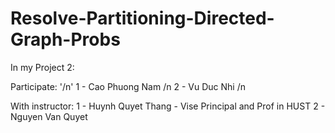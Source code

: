 # Resolve-Partitioning-Directed-Graph-Probs
In my Project 2:

Participate: '/n'
1 - Cao Phuong Nam /n
2 - Vu Duc Nhi /n

With instructor: 
1 - Huynh Quyet Thang - Vise Principal and Prof in HUST
2 - Nguyen Van Quyet
